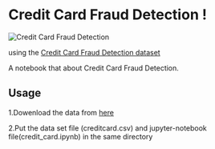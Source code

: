 # Credit Card Fraud Detection !


![Credit Card Fraud Detection](https://ai-journey.com/wp-content/uploads/2019/06/fraud-EMV-chip-credit-card.jpg)

using the [Credit Card Fraud Detection dataset](https://www.kaggle.com/mlg-ulb/creditcardfraud)

A notebook that about Credit Card Fraud Detection.

## Usage 

1.Dowenload the data from [here](https://www.kaggle.com/mlg-ulb/creditcardfraud)


2.Put the data set file (creditcard.csv) and jupyter-notebook file(credit_card.ipynb) in the same directory

